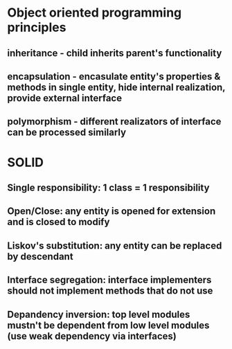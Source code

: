 # Object oriented programming principles
## inheritance - child inherits parent's functionality
## encapsulation - encasulate entity's properties & methods in single entity, hide internal realization, provide external interface
## polymorphism - different realizators of interface can be processed similarly

# SOLID
## Single responsibility: 1 class = 1 responsibility
## Open/Close: any entity is opened for extension and is closed to modify
## Liskov's substitution: any entity can be replaced by descendant
## Interface segregation: interface implementers should not implement methods that do not use
## Depandency inversion: top level modules mustn't be dependent from low level modules (use weak dependency via interfaces)
